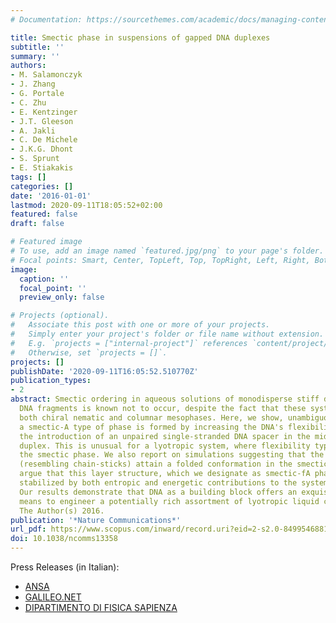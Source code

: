 ```yaml
---
# Documentation: https://sourcethemes.com/academic/docs/managing-content/

title: Smectic phase in suspensions of gapped DNA duplexes
subtitle: ''
summary: ''
authors:
- M. Salamonczyk
- J. Zhang
- G. Portale
- C. Zhu
- E. Kentzinger
- J.T. Gleeson
- A. Jakli
- C. De Michele
- J.K.G. Dhont
- S. Sprunt
- E. Stiakakis
tags: []
categories: []
date: '2016-01-01'
lastmod: 2020-09-11T18:05:52+02:00
featured: false
draft: false

# Featured image
# To use, add an image named `featured.jpg/png` to your page's folder.
# Focal points: Smart, Center, TopLeft, Top, TopRight, Left, Right, BottomLeft, Bottom, BottomRight.
image:
  caption: ''
  focal_point: ''
  preview_only: false

# Projects (optional).
#   Associate this post with one or more of your projects.
#   Simply enter your project's folder or file name without extension.
#   E.g. `projects = ["internal-project"]` references `content/project/deep-learning/index.md`.
#   Otherwise, set `projects = []`.
projects: []
publishDate: '2020-09-11T16:05:52.510770Z'
publication_types:
- 2
abstract: Smectic ordering in aqueous solutions of monodisperse stiff double-stranded
  DNA fragments is known not to occur, despite the fact that these systems exhibit
  both chiral nematic and columnar mesophases. Here, we show, unambiguously, that
  a smectic-A type of phase is formed by increasing the DNA's flexibility through
  the introduction of an unpaired single-stranded DNA spacer in the middle of each
  duplex. This is unusual for a lyotropic system, where flexibility typically destabilizes
  the smectic phase. We also report on simulations suggesting that the gapped duplexes
  (resembling chain-sticks) attain a folded conformation in the smectic layers, and
  argue that this layer structure, which we designate as smectic-fA phase, is thermodynamically
  stabilized by both entropic and energetic contributions to the system's free energy.
  Our results demonstrate that DNA as a building block offers an exquisitely tunable
  means to engineer a potentially rich assortment of lyotropic liquid crystals. ©
  The Author(s) 2016.
publication: '*Nature Communications*'
url_pdf: https://www.scopus.com/inward/record.uri?eid=2-s2.0-84995468813&doi=10.1038%2fncomms13358&partnerID=40&md5=4ae13628b294cc6c8c13eecec4bf2514
doi: 10.1038/ncomms13358
---
```


Press Releases (in Italian):
- [ANSA](https://www.ansa.it/scienza/notizie/rubriche/biotech/2016/11/21/pelle-del-corpo-diventa-hi-tech-con-display-e-tattoo-animati-_5c221269-4b6e-4e84-87a3-fb53dc42aeb0.html)   
- [GALILEO.NET](https://www.galileonet.it/tatuaggio-display-febbre/)
- [DIPARTIMENTO DI FISICA SAPIENZA](https://www.phys.uniroma1.it/fisica/archivionotizie/mamma-ho-la-febbre)
